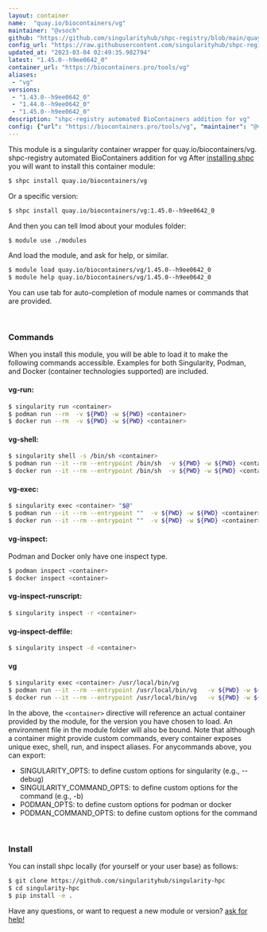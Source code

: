 ```yaml
---
layout: container
name:  "quay.io/biocontainers/vg"
maintainer: "@vsoch"
github: "https://github.com/singularityhub/shpc-registry/blob/main/quay.io/biocontainers/vg/container.yaml"
config_url: "https://raw.githubusercontent.com/singularityhub/shpc-registry/main/quay.io/biocontainers/vg/container.yaml"
updated_at: "2023-03-04 02:49:35.982794"
latest: "1.45.0--h9ee0642_0"
container_url: "https://biocontainers.pro/tools/vg"
aliases:
 - "vg"
versions:
 - "1.43.0--h9ee0642_0"
 - "1.44.0--h9ee0642_0"
 - "1.45.0--h9ee0642_0"
description: "shpc-registry automated BioContainers addition for vg"
config: {"url": "https://biocontainers.pro/tools/vg", "maintainer": "@vsoch", "description": "shpc-registry automated BioContainers addition for vg", "latest": {"1.45.0--h9ee0642_0": "sha256:753390f9fc26ce541bb3e6949beeeecaae0e4290121229cbd5315f08692df8a8"}, "tags": {"1.43.0--h9ee0642_0": "sha256:767ff7be84ce574899ca0ce2fd8a7305835dba741aeb9bd45974b56c7095b8f2", "1.44.0--h9ee0642_0": "sha256:3a91a6f0e09b3e4a555fccd56e35fa6ff941050b2530b328ac38c70a7d1a1679", "1.45.0--h9ee0642_0": "sha256:753390f9fc26ce541bb3e6949beeeecaae0e4290121229cbd5315f08692df8a8"}, "docker": "quay.io/biocontainers/vg", "aliases": {"vg": "/usr/local/bin/vg"}}
---
```


This module is a singularity container wrapper for quay.io/biocontainers/vg.
shpc-registry automated BioContainers addition for vg
After [installing shpc](#install) you will want to install this container module:


```bash
$ shpc install quay.io/biocontainers/vg
```

Or a specific version:

```bash
$ shpc install quay.io/biocontainers/vg:1.45.0--h9ee0642_0
```

And then you can tell lmod about your modules folder:

```bash
$ module use ./modules
```

And load the module, and ask for help, or similar.

```bash
$ module load quay.io/biocontainers/vg/1.45.0--h9ee0642_0
$ module help quay.io/biocontainers/vg/1.45.0--h9ee0642_0
```

You can use tab for auto-completion of module names or commands that are provided.

<br>

### Commands

When you install this module, you will be able to load it to make the following commands accessible.
Examples for both Singularity, Podman, and Docker (container technologies supported) are included.

#### vg-run:

```bash
$ singularity run <container>
$ podman run --rm  -v ${PWD} -w ${PWD} <container>
$ docker run --rm  -v ${PWD} -w ${PWD} <container>
```

#### vg-shell:

```bash
$ singularity shell -s /bin/sh <container>
$ podman run --it --rm --entrypoint /bin/sh  -v ${PWD} -w ${PWD} <container>
$ docker run --it --rm --entrypoint /bin/sh  -v ${PWD} -w ${PWD} <container>
```

#### vg-exec:

```bash
$ singularity exec <container> "$@"
$ podman run --it --rm --entrypoint ""  -v ${PWD} -w ${PWD} <container> "$@"
$ docker run --it --rm --entrypoint ""  -v ${PWD} -w ${PWD} <container> "$@"
```

#### vg-inspect:

Podman and Docker only have one inspect type.

```bash
$ podman inspect <container>
$ docker inspect <container>
```

#### vg-inspect-runscript:

```bash
$ singularity inspect -r <container>
```

#### vg-inspect-deffile:

```bash
$ singularity inspect -d <container>
```


#### vg

```bash
$ singularity exec <container> /usr/local/bin/vg
$ podman run --it --rm --entrypoint /usr/local/bin/vg   -v ${PWD} -w ${PWD} <container> -c " $@"
$ docker run --it --rm --entrypoint /usr/local/bin/vg   -v ${PWD} -w ${PWD} <container> -c " $@"
```



In the above, the `<container>` directive will reference an actual container provided
by the module, for the version you have chosen to load. An environment file in the
module folder will also be bound. Note that although a container
might provide custom commands, every container exposes unique exec, shell, run, and
inspect aliases. For anycommands above, you can export:

 - SINGULARITY_OPTS: to define custom options for singularity (e.g., --debug)
 - SINGULARITY_COMMAND_OPTS: to define custom options for the command (e.g., -b)
 - PODMAN_OPTS: to define custom options for podman or docker
 - PODMAN_COMMAND_OPTS: to define custom options for the command

<br>

### Install

You can install shpc locally (for yourself or your user base) as follows:

```bash
$ git clone https://github.com/singularityhub/singularity-hpc
$ cd singularity-hpc
$ pip install -e .
```

Have any questions, or want to request a new module or version? [ask for help!](https://github.com/singularityhub/singularity-hpc/issues)